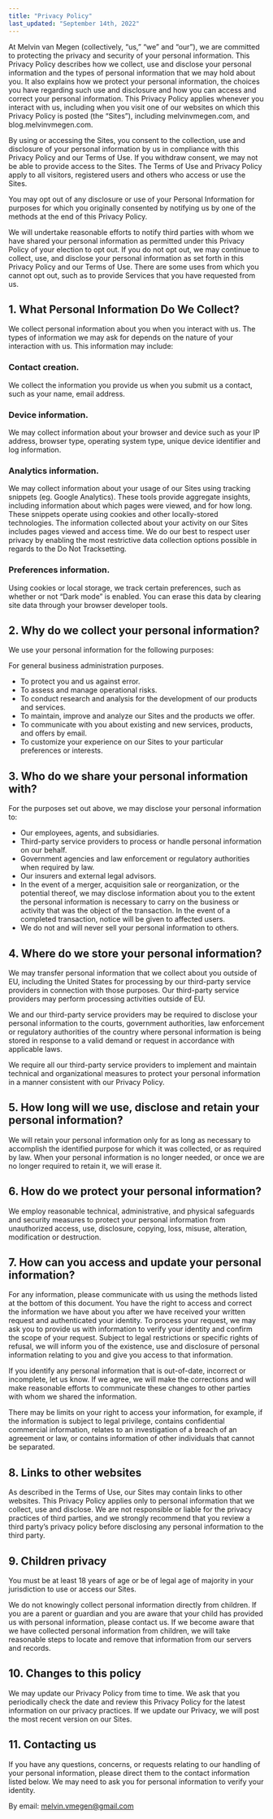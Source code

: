 ```yaml
---
title: "Privacy Policy"
last_updated: "September 14th, 2022"
---
```


At Melvin van Megen (collectively, “us,” “we” and “our”), we are committed to protecting the privacy and security of your personal information. This Privacy Policy describes how we collect, use and disclose your personal information and the types of personal information that we may hold about you. It also explains how we protect your personal information, the choices you have regarding such use and disclosure and how you can access and correct your personal information. This Privacy Policy applies whenever you interact with us, including when you visit one of our websites on which this Privacy Policy is posted (the “Sites”), including melvinvmegen.com, and blog.melvinvmegen.com.

By using or accessing the Sites, you consent to the collection, use and disclosure of your personal information by us in compliance with this Privacy Policy and our Terms of Use. If you withdraw consent, we may not be able to provide access to the Sites. The Terms of Use and Privacy Policy apply to all visitors, registered users and others who access or use the Sites.

You may opt out of any disclosure or use of your Personal Information for purposes for which you originally consented by notifying us by one of the methods at the end of this Privacy Policy.

We will undertake reasonable efforts to notify third parties with whom we have shared your personal information as permitted under this Privacy Policy of your election to opt out. If you do not opt out, we may continue to collect, use, and disclose your personal information as set forth in this Privacy Policy and our Terms of Use. There are some uses from which you cannot opt out, such as to provide Services that you have requested from us.

## 1. What Personal Information Do We Collect?
We collect personal information about you when you interact with us. The types of information we may ask for depends on the nature of your interaction with us. This information may include:

### Contact creation.
We collect the information you provide us when you submit us a contact, such as your name, email address.

### Device information. 
We may collect information about your browser and device such as your IP address, browser type, operating system type, unique device identifier and log information.
### Analytics information. 
We may collect information about your usage of our Sites using tracking snippets (eg. Google Analytics). These tools provide aggregate insights, including information about which pages were viewed, and for how long. These snippets operate using cookies and other locally-stored technologies. The information collected about your activity on our Sites includes pages viewed and access time. We do our best to respect user privacy by enabling the most restrictive data collection options possible in regards to the Do Not Tracksetting.
### Preferences information. 
Using cookies or local storage, we track certain preferences, such as whether or not “Dark mode” is enabled. You can erase this data by clearing site data through your browser developer tools.

## 2. Why do we collect your personal information?
We use your personal information for the following purposes:

For general business administration purposes.
- To protect you and us against error.
- To assess and manage operational risks.
- To conduct research and analysis for the development of our products and services.
- To maintain, improve and analyze our Sites and the products we offer.
- To communicate with you about existing and new services, products, and offers by email.
- To customize your experience on our Sites to your particular preferences or interests.

## 3. Who do we share your personal information with?
For the purposes set out above, we may disclose your personal information to:

- Our employees, agents, and subsidiaries.
- Third-party service providers to process or handle personal information on our behalf.
- Government agencies and law enforcement or regulatory authorities when required by law.
- Our insurers and external legal advisors.
- In the event of a merger, acquisition sale or reorganization, or the potential thereof, we may disclose information about you to the extent the personal information is necessary to carry on the business or activity that was the object of the transaction. In the event of a completed transaction, notice will be given to affected users.
- We do not and will never sell your personal information to others.

## 4. Where do we store your personal information?
We may transfer personal information that we collect about you outside of EU, including the United States for processing by our third-party service providers in connection with those purposes. Our third-party service providers may perform processing activities outside of EU.

We and our third-party service providers may be required to disclose your personal information to the courts, government authorities, law enforcement or regulatory authorities of the country where personal information is being stored in response to a valid demand or request in accordance with applicable laws.

We require all our third-party service providers to implement and maintain technical and organizational measures to protect your personal information in a manner consistent with our Privacy Policy.

## 5. How long will we use, disclose and retain your personal information?

We will retain your personal information only for as long as necessary to accomplish the identified purpose for which it was collected, or as required by law. When your personal information is no longer needed, or once we are no longer required to retain it, we will erase it.

## 6. How do we protect your personal information?

We employ reasonable technical, administrative, and physical safeguards and security measures to protect your personal information from unauthorized access, use, disclosure, copying, loss, misuse, alteration, modification or destruction.

## 7. How can you access and update your personal information?

For any information, please communicate with us using the methods listed at the bottom of this document. You have the right to access and correct the information we have about you after we have received your written request and authenticated your identity. To process your request, we may ask you to provide us with information to verify your identity and confirm the scope of your request. Subject to legal restrictions or specific rights of refusal, we will inform you of the existence, use and disclosure of personal information relating to you and give you access to that information.

If you identify any personal information that is out-of-date, incorrect or incomplete, let us know. If we agree, we will make the corrections and will make reasonable efforts to communicate these changes to other parties with whom we shared the information.

There may be limits on your right to access your information, for example, if the information is subject to legal privilege, contains confidential commercial information, relates to an investigation of a breach of an agreement or law, or contains information of other individuals that cannot be separated.

## 8. Links to other websites
As described in the Terms of Use, our Sites may contain links to other websites. This Privacy Policy applies only to personal information that we collect, use and disclose. We are not responsible or liable for the privacy practices of third parties, and we strongly recommend that you review a third party’s privacy policy before disclosing any personal information to the third party.

## 9. Children privacy
You must be at least 18 years of age or be of legal age of majority in your jurisdiction to use or access our Sites.

We do not knowingly collect personal information directly from children. If you are a parent or guardian and you are aware that your child has provided us with personal information, please contact us. If we become aware that we have collected personal information from children, we will take reasonable steps to locate and remove that information from our servers and records.

## 10. Changes to this policy
We may update our Privacy Policy from time to time. We ask that you periodically check the date and review this Privacy Policy for the latest information on our privacy practices. If we update our Privacy, we will post the most recent version on our Sites.

## 11. Contacting us
If you have any questions, concerns, or requests relating to our handling of your personal information, please direct them to the contact information listed below. We may need to ask you for personal information to verify your identity.

By email: melvin.vmegen@gmail.com